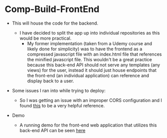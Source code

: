 # Comp-Build-FrontEnd

- This will house the code for the backend.
  - I have decided to split the app up into individual repositories as this would be more practical.
    - My former implementation (taken from a Udemy course and likely done for simplicity) was to have the frontend
    as a compressed javascript file with an index.html file that references the minified javascript file. This wouldn't
    be a great practice because this back-end API should not serve any templates (any views) for the user, instead it
    should just house endpoints that the front-end (an individual application) can reference and display back to a user.


- Some issues I ran into while trying to deploy:
  - So I was getting an issue with an improper CORS configuration and I found [this](https://docs.spring.io/spring/docs/current/spring-framework-reference/web.html#mvc-cors-global-java)
  to be a very helpful reference.

- Demo
  - A running demo for the front-end web application that utilizes this back-end API can be seen [here](https://todd-comp-build-frontend.herokuapp.com)

